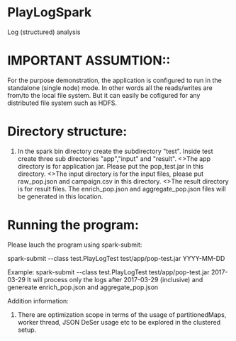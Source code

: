 # PlayLogSpark
 Log (structured) analysis


# IMPORTANT ASSUMTION::  
For the purpose demonstration, the application is configured to run in the standalone (single node) mode. In other words all the reads/writes are from/to the local file system. But it can easily be cofigured for any distributed file system such as HDFS.

# Directory structure:

1. In the spark bin directory create the subdirectory "test". Inside test create three sub directories "app","input" and "result".
	<>The app directory is for application jar. Please put the  pop_test.jar in this directory.
	<>The input directory is for the input files, please put raw_pop.json and campaign.csv in this directory.
	<>The result directory is for result files. The enrich_pop.json and aggregate_pop.json files will be generated in this location.

# Running the program:
Please lauch the program using spark-submit:

 spark-submit --class test.PlayLogTest test/app/pop-test.jar  YYYY-MM-DD

Example: spark-submit --class test.PlayLogTest test/app/pop-test.jar 2017-03-29
	It will process only the logs after 2017-03-29 (inclusive) and genereate enrich_pop.json and aggregate_pop.json


Addition information:
1. There are optimization scope in terms of the usage of partitionedMaps, worker thread, JSON DeSer usage etc to be explored in the clustered setup.




